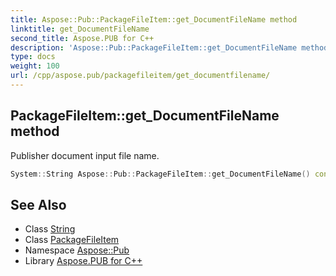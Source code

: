 ```yaml
---
title: Aspose::Pub::PackageFileItem::get_DocumentFileName method
linktitle: get_DocumentFileName
second_title: Aspose.PUB for C++
description: 'Aspose::Pub::PackageFileItem::get_DocumentFileName method. Publisher document input file name in C++.'
type: docs
weight: 100
url: /cpp/aspose.pub/packagefileitem/get_documentfilename/
---
```

## PackageFileItem::get_DocumentFileName method


Publisher document input file name.

```cpp
System::String Aspose::Pub::PackageFileItem::get_DocumentFileName() const
```

## See Also

* Class [String](../../../system/string/)
* Class [PackageFileItem](../)
* Namespace [Aspose::Pub](../../)
* Library [Aspose.PUB for C++](../../../)

